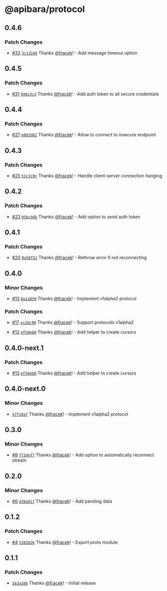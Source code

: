 # @apibara/protocol

## 0.4.6

### Patch Changes

- [#33](https://github.com/apibara/typescript-sdk/pull/33) [`3c13249`](https://github.com/apibara/typescript-sdk/commit/3c132497743cd541805cf14a822e6cd54dc82c59) Thanks [@fracek](https://github.com/fracek)! - Add message timeout option

## 0.4.5

### Patch Changes

- [#31](https://github.com/apibara/typescript-sdk/pull/31) [`936c3c3`](https://github.com/apibara/typescript-sdk/commit/936c3c3a4a5ba2e85a37a1316ed29c2ad58bb4cf) Thanks [@fracek](https://github.com/fracek)! - Add auth token to all secure credentials

## 0.4.4

### Patch Changes

- [#27](https://github.com/apibara/typescript-sdk/pull/27) [`e083d82`](https://github.com/apibara/typescript-sdk/commit/e083d824ad2f8885492b4b181c728ee2190c7373) Thanks [@fracek](https://github.com/fracek)! - Allow to connect to insecure endpoint

## 0.4.3

### Patch Changes

- [#25](https://github.com/apibara/typescript-sdk/pull/25) [`51c3c9c`](https://github.com/apibara/typescript-sdk/commit/51c3c9cc19a33b4018c192ddfde905e90921598c) Thanks [@fracek](https://github.com/fracek)! - Handle client-server connection hanging

## 0.4.2

### Patch Changes

- [#23](https://github.com/apibara/typescript-sdk/pull/23) [`056c9db`](https://github.com/apibara/typescript-sdk/commit/056c9db21a3bf9b0842f3cf19ff175b38d9eb69b) Thanks [@fracek](https://github.com/fracek)! - Add option to send auth token

## 0.4.1

### Patch Changes

- [#20](https://github.com/apibara/typescript-sdk/pull/20) [`9a58f52`](https://github.com/apibara/typescript-sdk/commit/9a58f5223fad6ccb067dcb7303d7f5f559a1b9b5) Thanks [@fracek](https://github.com/fracek)! - Rethrow error if not reconnecting

## 0.4.0

### Minor Changes

- [#13](https://github.com/apibara/typescript-sdk/pull/13) [`0a1a959`](https://github.com/apibara/typescript-sdk/commit/0a1a9599a482520b426b0026d3a98f08cbdbb51f) Thanks [@fracek](https://github.com/fracek)! - Implement v1alpha2 protocol

### Patch Changes

- [#17](https://github.com/apibara/typescript-sdk/pull/17) [`ec2dc90`](https://github.com/apibara/typescript-sdk/commit/ec2dc90a548e07bc6afd20662fec5109fdc80d65) Thanks [@fracek](https://github.com/fracek)! - Support protocolo v1alpha2

- [#13](https://github.com/apibara/typescript-sdk/pull/13) [`ef58eb0`](https://github.com/apibara/typescript-sdk/commit/ef58eb0c9132c0c41d2c74acfb896c5fdd5b9ecc) Thanks [@fracek](https://github.com/fracek)! - Add helper to create cursors

## 0.4.0-next.1

### Patch Changes

- [#13](https://github.com/apibara/typescript-sdk/pull/13) [`ef58eb0`](https://github.com/apibara/typescript-sdk/commit/ef58eb0c9132c0c41d2c74acfb896c5fdd5b9ecc) Thanks [@fracek](https://github.com/fracek)! - Add helper to create cursors

## 0.4.0-next.0

### Minor Changes

- [`57f19af`](https://github.com/apibara/typescript-sdk/commit/57f19af61daae6594214e87ca3a7baae0d5ee86a) Thanks [@fracek](https://github.com/fracek)! - Implement v1alpha2 protocol

## 0.3.0

### Minor Changes

- [#8](https://github.com/apibara/typescript-sdk/pull/8) [`7f1def7`](https://github.com/apibara/typescript-sdk/commit/7f1def70426e8b5704599d2e989e5db5461aa9ac) Thanks [@fracek](https://github.com/fracek)! - Add option to automatically reconnect stream

## 0.2.0

### Minor Changes

- [#6](https://github.com/apibara/typescript-sdk/pull/6) [`439a61f`](https://github.com/apibara/typescript-sdk/commit/439a61f36e14f3b69ba6cdf9032f87f81d6475ef) Thanks [@fracek](https://github.com/fracek)! - Add pending data

## 0.1.2

### Patch Changes

- [#4](https://github.com/apibara/typescript-sdk/pull/4) [`5383826`](https://github.com/apibara/typescript-sdk/commit/538382698f03dc1623a66c24bfef67e3e629b06d) Thanks [@fracek](https://github.com/fracek)! - Export proto module

## 0.1.1

### Patch Changes

- [`163a28b`](https://github.com/apibara/typescript-sdk/commit/163a28b808a8d15bd927f7feaf34546a681c346e) Thanks [@fracek](https://github.com/fracek)! - Initial release
